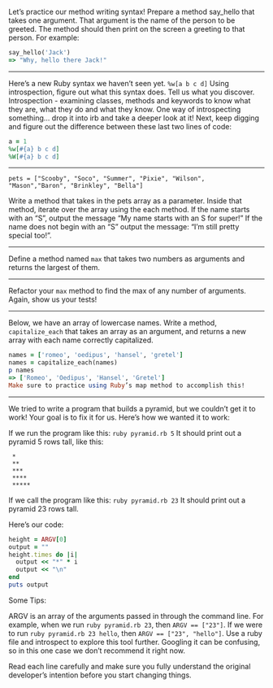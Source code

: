 Let’s practice our method writing syntax! Prepare a method say_hello that takes one argument. That argument is the name of the person to be greeted. The method should then print on the screen a greeting to that person. For example:

```ruby
say_hello('Jack')
=> "Why, hello there Jack!"
```

-----

Here’s a new Ruby syntax we haven’t seen yet.
`%w[a b c d]`
Using introspection, figure out what this syntax does. Tell us what you discover.
Introspection - examining classes, methods and keywords to know what they are, what they do and what they know.
One way of introspecting something… drop it into irb and take a deeper look at it!
Next, keep digging and figure out the difference between these last two lines of code:

```ruby
a = 1
%w[#{a} b c d]
%W[#{a} b c d]
```

-----

`pets = ["Scooby", "Soco", "Summer", "Pixie", "Wilson", "Mason","Baron", "Brinkley", "Bella"]`

Write a method that takes in the pets array as a parameter. Inside that method, iterate over the array using the each method. If the name starts with an “S”, output the message “My name starts with an S for super!” If the name does not begin with an “S” output the message: “I’m still pretty special too!”.

-----

Define a method named `max` that takes two numbers as arguments and returns the largest of them.

-----

Refactor your `max` method to find the max of any number of arguments. Again, show us your tests!

-----

Below, we have an array of lowercase names. Write a method, `capitalize_each` that takes an array as an argument, and returns a new array with each name correctly capitalized.

```ruby
names = ['romeo', 'oedipus', 'hansel', 'gretel']
names = capitalize_each(names)
p names
=> ['Romeo', 'Oedipus', 'Hansel', 'Gretel']
Make sure to practice using Ruby’s map method to accomplish this!
```

-----

We tried to write a program that builds a pyramid, but we couldn’t get it to work! Your goal is to fix it for us. Here’s how we wanted it to work:

If we run the program like this: `ruby pyramid.rb 5`
It should print out a pyramid 5 rows tall, like this:
```
 *
 **
 ***
 ****
 *****
 ```
If we call the program like this: `ruby pyramid.rb 23`
It should print out a pyramid 23 rows tall.

Here’s our code:
```ruby
height = ARGV[0]
output = ""
height.times do |i|
  output << "*" * i
  output << "\n"
end
puts output
```

Some Tips:

ARGV is an array of the arguments passed in through the command line. For example, when we run `ruby pyramid.rb 23`, then `ARGV == ["23"]`.
If we were to run `ruby pyramid.rb 23 hello`, then `ARGV == ["23", "hello"]`. Use a ruby file and introspect to explore this tool further. Googling it can be confusing, so in this one case we don’t recommend it right now.

Read each line carefully and make sure you fully understand the original developer’s intention before you start changing things.
